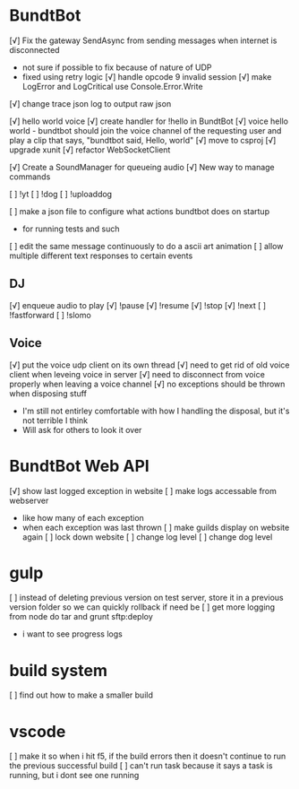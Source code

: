 # BundtBot
[√] Fix the gateway SendAsync from sending messages when internet is disconnected
  - not sure if possible to fix because of nature of UDP
  - fixed using retry logic
[√] handle opcode 9 invalid session
[√] make LogError and LogCritical use Console.Error.Write

[√] change trace json log to output raw json

[√] hello world voice
  [√] create handler for !hello in BundtBot
  [√] voice hello world
    - bundtbot should join the voice channel of the requesting user and play a clip that says, "bundtbot said, Hello, world"
[√] move to csproj
[√] upgrade xunit
[√] refactor WebSocketClient

[√] Create a SoundManager for queueing audio
[√] New way to manage commands

[ ] !yt
[ ] !dog
[ ] !uploaddog

[ ] make a json file to configure what actions bundtbot does on startup
  - for running tests and such

[ ] edit the same message continuously to do a ascii art animation
[ ] allow multiple different text responses to certain events

## DJ
[√] enqueue audio to play
[√] !pause
[√] !resume
[√] !stop
[√] !next
[ ] !fastforward
[ ] !slomo

## Voice
[√] put the voice udp client on its own thread
[√] need to get rid of old voice client when leveing voice in server
  [√] need to disconnect from voice properly when leaving a voice channel
  [√] no exceptions should be thrown when disposing stuff
  - I'm still not entirley comfortable with how I handling the disposal, but it's not terrible I think
  - Will ask for others to look it over

# BundtBot Web API
[√] show last logged exception in website
[ ] make logs accessable from webserver
  - like how many of each exception
  - when each exception was last thrown
[ ] make guilds display on website again
[ ] lock down website
[ ] change log level
[ ] change dog level

# gulp
[ ] instead of deleting previous version on test server, store it in a previous version folder so we can quickly rollback if need be
[ ] get more logging from node do tar and grunt sftp:deploy
  - i want to see progress logs

# build system
[ ] find out how to make a smaller build

# vscode
[ ] make it so when i hit f5, if the build errors then it doesn't continue to run the previous successful build
[ ] can't run task because it says a task is running, but i dont see one running